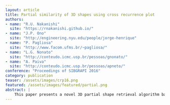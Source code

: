 ```yaml
---
layout: article
title: Partial similarity of 3D shapes using cross recurrence plot
authors:
- name: "R.U. Nakanishi"
  site: "https://rnakanishi.github.io/"
- name: "J.P. Ono"
  site: "http://engineering.nyu.edu/people/jorge-henrique"
- name: "P. Pagliosa"
  site: "http://www.facom.ufms.br/~pagliosa/"
- name: "L.G. Nonato"
  site: "http://conteudo.icmc.usp.br/pessoas/gnonato/"
- name: "A. Paiva"
  site: "http://conteudo.icmc.usp.br/pessoas/apneto/"
conference: "Proceedings of SIBGRAPI 2016"
category: publication
teaser: /assets/images/crp16.png
featured: /assets/images/featured/partial.png
abstract: |
    This paper presents a novel 3D partial shape retrieval algorithm based on time-series analysis. Given a piece of a 3D shape, the proposed method encodes the shape descriptor given by the Heat Kernel Signature (HKS) as a time-series, where the time is considered an ordered sequence of vertices provided by the Fiedler vector. Finally, a similarity metric is created using a well-known tool in time-series analysis called Cross Recurrence Plot (CRP). The good performance of our method is also attested in a large collection of shape models.
---
```

